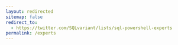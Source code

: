 ```yaml
---
layout: redirected
sitemap: false
redirect_to:
  - https://twitter.com/SQLvariant/lists/sql-powershell-experts
permalink: /experts
---
```

